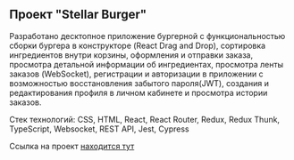 
## Проект "Stellar Burger"
Разработано десктопное приложение бургерной с функциональностью сборки бургера в конструкторе (React Drag and Drop), сортировка ингредиентов внутри корзины, оформления и отправки заказа, просмотра детальной информации об ингредиентах, просмотра ленты заказов (WebSocket), регистрации и авторизации в приложении с возможностью восстановления забытого пароля(JWT), создания и редактирования профиля в личном кабинете и просмотра истории заказов.

Стек технологий: CSS, HTML, React, React Router, Redux, Redux Thunk, TypeScript, Websocket, REST API, Jest, Cypress


Ссылка на проект [находится тут](https://simplex83.github.io/React-Burger/)













